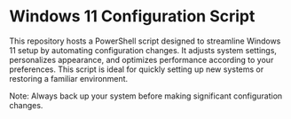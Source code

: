 # Windows 11 Configuration Script

This repository hosts a PowerShell script designed to streamline Windows 11 setup by automating configuration changes. It adjusts system settings, personalizes appearance, and optimizes performance according to your preferences. This script is ideal for quickly setting up new systems or restoring a familiar environment.

Note: Always back up your system before making significant configuration changes.
